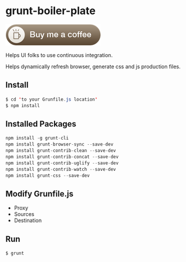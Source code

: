 grunt-boiler-plate
===================

<a href="https://www.paypal.com/cgi-bin/webscr?cmd=_s-xclick&hosted_button_id=C2HFZWSUPV47Q" target="_blank">
  <img src="https://raw.githubusercontent.com/Blah2014/phonegap-inmobi-plugin/gh-pages/images/BuymeaCoffee.png" border="0" name="submit" alt="PayPal - The safer, easier way to pay online!" />
</a>

Helps UI folks to use continuous integration.

Helps dynamically refresh browser, generate css and js production files.

## Install
```java
$ cd 'to your Grunfile.js location'
$ npm install
```

## Installed Packages
```java
npm install -g grunt-cli
npm install grunt-browser-sync --save-dev
npm install grunt-contrib-clean --save-dev
npm install grunt-contrib-concat --save-dev
npm install grunt-contrib-uglify --save-dev
npm install grunt-contrib-watch --save-dev
npm install grunt-css --save-dev
```

## Modify Grunfile.js
* Proxy
* Sources
* Destination

## Run
```java
$ grunt
```
